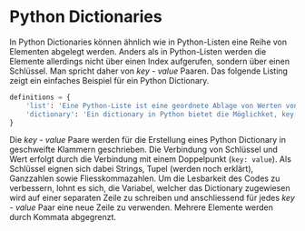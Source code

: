 # Python Dictionaries

In Python Dictionaries können ähnlich wie in Python-Listen eine Reihe von
Elementen abgelegt werden. Anders als in Python-Listen werden die Elemente
allerdings nicht über einen Index aufgerufen, sondern über einen Schlüssel. Man
spricht daher von *key - value* Paaren. Das folgende Listing zeigt ein einfaches
Beispiel für ein Python Dictionary.

```Python
definitions = {
    'list': 'Eine Python-Liste ist eine geordnete Ablage von Werten von bliebiger Länge.',
    'dictionary': 'Ein dictionary in Python bietet die Möglichket, key-value Paare abzulegen.'
}
```

Die *key - value* Paare werden für die Erstellung eines Python Dictionary in
geschweifte Klammern geschrieben. Die Verbindung von Schlüssel und Wert erfolgt
durch die Verbindung mit einem Doppelpunkt (`key: value`). Als Schlüssel eignen
sich dabei Strings, Tupel (werden noch erklärt), Ganzzahlen sowie
Fliesskommazahlen. Um die Lesbarkeit des Codes zu verbessern, lohnt es sich, die
Variabel, welcher das Dictionary zugewiesen wird auf einer separaten Zeile zu
schreiben und anschliessend für jedes *key - value* Paar eine neue Zeile zu
verwenden. Mehrere Elemente werden durch Kommata abgegrenzt.